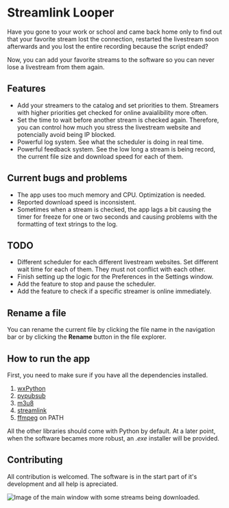# Streamlink Looper

Have you gone to your work or school and came back home only to find out that your favorite stream lost the connection, restarted the livestream soon afterwards and you lost the entire recording because the script ended?

Now, you can add your favorite streams to the software so you can never lose a livestream from them again.


## Features

 - Add your streamers to the catalog and set priorities to them.
   Streamers with higher priorities get checked for online avaialibility
   more often.
 - Set the time to wait before another stream is checked again. Therefore, you can control how much you stress the livestream website and potencially avoid being IP blocked.
 - Powerful log system. See what the scheduler is doing in real time.
 - Powerful feedback system. See the low long a stream is being record, the current file size and download speed for each of them.

## Current bugs and problems

 - The app uses too much memory and CPU. Optimization is needed.
 - Reported download speed is inconsistent.
 - Sometimes when a stream is checked, the app lags a bit causing the timer for freeze for one or two seconds and causing problems with the formatting of text strings to the log.

## TODO

 - Different scheduler for each different livestream websites. Set different wait time for each of them. They must not conflict with each other.
 - Finish setting up the logic for the Preferences in the Settings window.
 - Add the feature to stop and pause the scheduler.
 - Add the feature to check if a specific streamer is online immediately.

## Rename a file

You can rename the current file by clicking the file name in the navigation bar or by clicking the **Rename** button in the file explorer.

## How to run the app

First, you need to make sure if you have all the dependencies installed.

 1. [wxPython](https://www.wxpython.org/pages/downloads/)
 2. [pypubsub](https://pypubsub.readthedocs.io/en/v4.0.3/installation.html)
 3. [m3u8](https://github.com/globocom/m3u8)
 4. [streamlink](https://pypi.org/project/streamlink/)
 5. [ffmpeg](https://ffmpeg.org/download.html) on PATH

All the other libraries should come with Python by default. At a later point, when the software becames more robust, an *.exe* installer will be provided.

## Contributing

All contribution is welcomed. The software is in the start part of it's development and all help is apreciated.

![Image of the main window with some streams being downloaded.](https://i.imgur.com/NxzMso9.png)